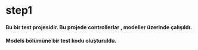 # **step1**

#### Bu bir test projesidir. Bu projede controllerlar , modeller üzerinde çalışıldı.

#### Models bölümüne bir test kodu oluşturuldu.
